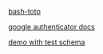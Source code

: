 [bash-totp](https://github.com/jakwings/bash-totp)

[google authenticator docs](https://github.com/google/google-authenticator/wiki/Key-Uri-Format)

[demo with test schema](https://rootprojects.org/authenticator/)
